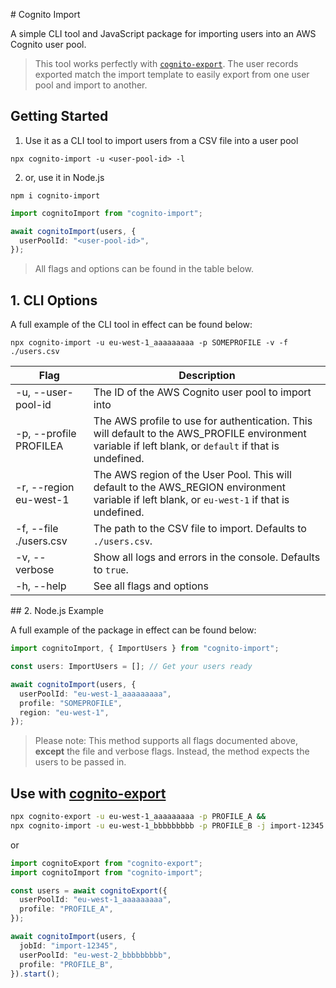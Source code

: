 # Cognito Import

A simple CLI tool and JavaScript package for importing users into an AWS Cognito user pool.

> This tool works perfectly with [`cognito-export`](#use-with-cognito-export). The user records exported match the import template to easily export from one user pool and import to another.

## Getting Started

1. Use it as a CLI tool to import users from a CSV file into a user pool

`npx cognito-import -u <user-pool-id> -l`

2. or, use it in Node.js

`npm i cognito-import`

```typescript
import cognitoImport from "cognito-import";

await cognitoImport(users, {
  userPoolId: "<user-pool-id>",
});
```

> All flags and options can be found in the table below.

## 1. CLI Options

A full example of the CLI tool in effect can be found below:

`npx cognito-import -u eu-west-1_aaaaaaaaa -p SOMEPROFILE -v -f ./users.csv`

| Flag                              | Description                                                                                                                                            |
| --------------------------------- | ------------------------------------------------------------------------------------------------------------------------------------------------------ |
| -u, --user-pool-id <user-pool-id> | The ID of the AWS Cognito user pool to import into                                                                                                     |
| -p, --profile PROFILEA            | The AWS profile to use for authentication. This will default to the AWS_PROFILE environment variable if left blank, or `default` if that is undefined. |
| -r, --region eu-west-1            | The AWS region of the User Pool. This will default to the AWS_REGION environment variable if left blank, or `eu-west-1` if that is undefined.          |
| -f, --file ./users.csv            | The path to the CSV file to import. Defaults to `./users.csv`.                                                                                         |
| -v, --verbose                     | Show all logs and errors in the console. Defaults to `true`.                                                                                           |
| -h, --help                        | See all flags and options                                                                                                                              |

## 2. Node.js Example

A full example of the package in effect can be found below:

```typescript
import cognitoImport, { ImportUsers } from "cognito-import";

const users: ImportUsers = []; // Get your users ready

await cognitoImport(users, {
  userPoolId: "eu-west-1_aaaaaaaaa",
  profile: "SOMEPROFILE",
  region: "eu-west-1",
});
```

> Please note: This method supports all flags documented above, **except** the file and verbose flags. Instead, the method expects the users to be passed in.

## Use with [cognito-export](../cognito-export/)

```bash
npx cognito-export -u eu-west-1_aaaaaaaaa -p PROFILE_A &&
npx cognito-import -u eu-west-1_bbbbbbbbb -p PROFILE_B -j import-12345 -f users.csv
```

or

```typescript
import cognitoExport from "cognito-export";
import cognitoImport from "cognito-import";

const users = await cognitoExport({
  userPoolId: "eu-west-1_aaaaaaaaa",
  profile: "PROFILE_A",
});

await cognitoImport(users, {
  jobId: "import-12345",
  userPoolId: "eu-west-2_bbbbbbbbb",
  profile: "PROFILE_B",
}).start();
```
